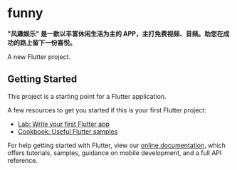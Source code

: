 # funny

**"风趣娱乐" 是一款以丰富休闲生活为主的 APP，主打免费视频、音频。助您在成功的路上留下一份喜悦。**

A new Flutter project.

## Getting Started

This project is a starting point for a Flutter application.

A few resources to get you started if this is your first Flutter project:

- [Lab: Write your first Flutter app](https://flutter.dev/docs/get-started/codelab)
- [Cookbook: Useful Flutter samples](https://flutter.dev/docs/cookbook)

For help getting started with Flutter, view our
[online documentation](https://flutter.dev/docs), which offers tutorials,
samples, guidance on mobile development, and a full API reference.
